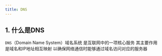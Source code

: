 ```yaml
---
title: DNS
---
```


## 1. 什么是DNS

`DNS`（Domain Name System）域名系统 是互联网中的一项核心服务 其主要作用是域名和IP地址相互映射 以确保网络通信时能够通过域名访问对应的服务器